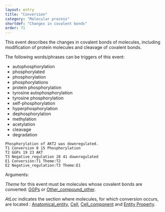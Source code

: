 ```yaml
---
layout: entry
title: "Conversion"
category: "Molecular process"
shortdef: "Changes in covalent bonds"
order: 71
---
```


<!---
This event is based on the <a href="http://www.nactem.ac.uk/meta-knowledge/">GENIA-Meta-knowledge corpus</a> at <a href="http://www.nactem.ac.uk/">NaCTeM</a>.
--->

This event describes the changes in covalent bonds of molecules, including modification of protein molecules and cleavage of covalent bonds.

The following words/phrases can be triggers of this event:

- autophosphorylation  
- phosphorylated  
- phosphorylation  
- phosphorylations  
- protein phosphorylation
- tyrosine autophosphorylation 
- tyrosine phosphorylation
- self-phosphorylation
- hyperphosphorylation
- dephosphorylation
- methylation
- acetylation
- cleavage  
- degradation  

~~~ ann
Phosphorylation of AKT2 was downregulated.
T1 Conversion 0 15 Phosphorylation
T2 GGPs 19 23 AKT
T3 Negative_regulation 28 41 downregulated
E1 Conversion:T1 Theme:T2
E2 Negative_regulation:T3 Theme:E1
~~~


Arguments:

*Theme* for this event must be molecules whose covalent bonds are converted: [GGPs]() or [Other_compound_other]().

*AtLoc* indicates the section where molecules, for which conversion occurs, are located : [Anatomical_entity](), [Cell](), [Cell_component]() and [Entity Property]().

<!---
The *atLoc*, *fromLoc* and *toLoc* for this event must be [Subject](), [Anatomical_entity](), [Cell](), [Cell_component]() and [Entity Property]().

The other arguments, such as *Cause*, *Theme*, *Participant*, and *Product*, for this event can be any entities or events.
--->

<!--details-->




